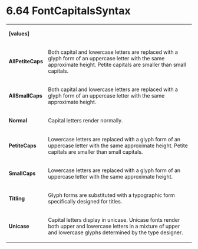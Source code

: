<html dir="LTR" xmlns:mshelp="http://msdn.microsoft.com/mshelp" xmlns:ddue="http://ddue.schemas.microsoft.com/authoring/2003/5" xmlns:xlink="http://www.w3.org/1999/xlink" xmlns:tool="http://www.microsoft.com/tooltip"><body><input type="hidden" id="userDataCache" class="userDataStyle"><input type="hidden" id="hiddenScrollOffset"><img id="dropDownImage" style="display:none; height:0; width:0;" src="../local/drpdown.gif"><img id="dropDownHoverImage" style="display:none; height:0; width:0;" src="../local/drpdown_orange.gif"><img id="collapseImage" style="display:none; height:0; width:0;" src="../local/collapse.gif"><img id="expandImage" style="display:none; height:0; width:0;" src="../local/exp.gif"><img id="collapseAllImage" style="display:none; height:0; width:0;" src="../local/collall.gif"><img id="expandAllImage" style="display:none; height:0; width:0;" src="../local/expall.gif"><img id="copyImage" style="display:none; height:0; width:0;" src="../local/copycode.gif"><img id="copyHoverImage" style="display:none; height:0; width:0;" src="../local/copycodeHighlight.gif"><div id="header"><h1 class="heading">6.64 FontCapitalsSyntax</h1></div><div id="mainSection"><div id="mainBody"><div id="allHistory" class="saveHistory" onsave="saveAll()" onload="loadAll()"></div>




<p xmlns:wsd="http://wsdev.schemas.microsoft.com/authoring/2008/2" xmlns:msxsl="urn:schemas-microsoft-com:xslt" xmlns:script="urn:script" xmlns:build="urn:build">
<div id="sectionSection0" class="section" name="collapseableSection"><content xmlns="http://ddue.schemas.microsoft.com/authoring/2003/5" xmlns:wsd="http://wsdev.schemas.microsoft.com/authoring/2008/2" xmlns:msxsl="urn:schemas-microsoft-com:xslt" xmlns:script="urn:script" xmlns:build="urn:build">
				</content></div><div id="sectionSection1" class="section" name="collapseableSection"><content xmlns="http://ddue.schemas.microsoft.com/authoring/2003/5" xmlns:wsd="http://wsdev.schemas.microsoft.com/authoring/2008/2" xmlns:msxsl="urn:schemas-microsoft-com:xslt" xmlns:script="urn:script" xmlns:build="urn:build">
					<p xmlns=""><b></b></p><table class="ProtocolAuthoredTable" xmlns=""><tr>
								<td>
									<p>
										<b>[values]</b>
									</p>
								</td>
								<td>
								</td>
							</tr><tr>
							<td>
								<p>
									<b>AllPetiteCaps</b>
								</p>
							</td>
							<td>
								<p>Both capital and lowercase letters are replaced with a glyph form of an uppercase letter with the same approximate height. Petite capitals are smaller than small capitals.</p>
							</td>
						</tr><tr>
							<td>
								<p>
									<b>AllSmallCaps</b>
								</p>
							</td>
							<td>
								<p>Both capital and lowercase letters are replaced with a glyph form of an uppercase letter with the same approximate height.</p>
							</td>
						</tr><tr>
							<td>
								<p>
									<b>Normal</b>
								</p>
							</td>
							<td>
								<p>Capital letters render normally.</p>
							</td>
						</tr><tr>
							<td>
								<p>
									<b>PetiteCaps</b>
								</p>
							</td>
							<td>
								<p>Lowercase letters are replaced with a glyph form of an uppercase letter with the same approximate height. Petite capitals are smaller than small capitals.</p>
							</td>
						</tr><tr>
							<td>
								<p>
									<b>SmallCaps</b>
								</p>
							</td>
							<td>
								<p>Lowercase letters are replaced with a glyph form of an uppercase letter with the same approximate height.</p>
							</td>
						</tr><tr>
							<td>
								<p>
									<b>Titling</b>
								</p>
							</td>
							<td>
								<p>Glyph forms are substituted with a typographic form specifically designed for titles.</p>
							</td>
						</tr><tr>
							<td>
								<p>
									<b>Unicase</b>
								</p>
							</td>
							<td>
								<p>Capital letters display in unicase. Unicase fonts render both upper and lowercase letters in a mixture of upper and lowercase glyphs determined by the type designer.</p>
							</td>
						</tr></table>
				</content></div><!--[if gte IE 5]>
			<tool:tip element="languageFilterToolTip" avoidmouse="false"/>
		<![endif]--></div><a name="feedback"></a><span></span></div></body></html>